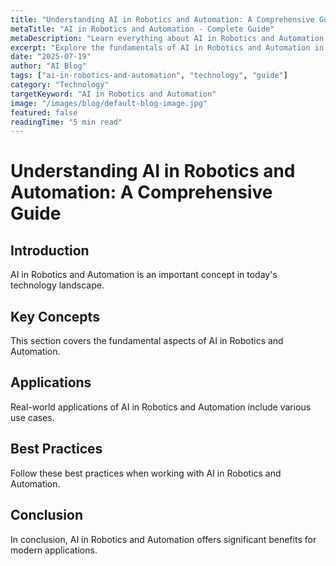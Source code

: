 ```yaml
---
title: "Understanding AI in Robotics and Automation: A Comprehensive Guide"
metaTitle: "AI in Robotics and Automation - Complete Guide"
metaDescription: "Learn everything about AI in Robotics and Automation. Complete guide with examples and best practices."
excerpt: "Explore the fundamentals of AI in Robotics and Automation in this comprehensive guide."
date: "2025-07-19"
author: "AI Blog"
tags: ["ai-in-robotics-and-automation", "technology", "guide"]
category: "Technology"
targetKeyword: "AI in Robotics and Automation"
image: "/images/blog/default-blog-image.jpg"
featured: false
readingTime: "5 min read"
---
```


# Understanding AI in Robotics and Automation: A Comprehensive Guide

## Introduction

AI in Robotics and Automation is an important concept in today's technology landscape.

## Key Concepts

This section covers the fundamental aspects of AI in Robotics and Automation.

## Applications

Real-world applications of AI in Robotics and Automation include various use cases.

## Best Practices

Follow these best practices when working with AI in Robotics and Automation.

## Conclusion

In conclusion, AI in Robotics and Automation offers significant benefits for modern applications.